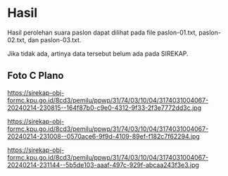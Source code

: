 # Hasil

Hasil perolehan suara paslon dapat dilihat pada file paslon-01.txt, paslon-02.txt, dan paslon-03.txt.

Jika tidak ada, artinya data tersebut belum ada pada SIREKAP.

## Foto C Plano

https://sirekap-obj-formc.kpu.go.id/8cd3/pemilu/ppwp/31/74/03/10/04/3174031004067-20240214-230815--164f87b0-c9e0-4312-9f33-2f3e7772dd3c.jpg

https://sirekap-obj-formc.kpu.go.id/8cd3/pemilu/ppwp/31/74/03/10/04/3174031004067-20240214-231008--0570ace6-9f9d-4109-89ef-f182c7f62294.jpg

https://sirekap-obj-formc.kpu.go.id/8cd3/pemilu/ppwp/31/74/03/10/04/3174031004067-20240214-231144--5b5de103-aaaf-497c-929f-abcaa243f3e3.jpg
